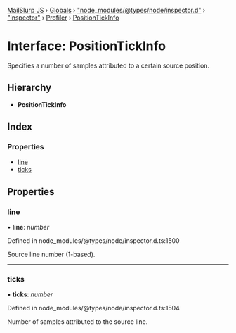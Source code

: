 [MailSlurp JS](../README.md) › [Globals](../globals.md) › ["node_modules/@types/node/inspector.d"](../modules/_node_modules__types_node_inspector_d_.md) › ["inspector"](../modules/_node_modules__types_node_inspector_d_._inspector_.md) › [Profiler](../modules/_node_modules__types_node_inspector_d_._inspector_.profiler.md) › [PositionTickInfo](_node_modules__types_node_inspector_d_._inspector_.profiler.positiontickinfo.md)

# Interface: PositionTickInfo

Specifies a number of samples attributed to a certain source position.

## Hierarchy

* **PositionTickInfo**

## Index

### Properties

* [line](_node_modules__types_node_inspector_d_._inspector_.profiler.positiontickinfo.md#line)
* [ticks](_node_modules__types_node_inspector_d_._inspector_.profiler.positiontickinfo.md#ticks)

## Properties

###  line

• **line**: *number*

Defined in node_modules/@types/node/inspector.d.ts:1500

Source line number (1-based).

___

###  ticks

• **ticks**: *number*

Defined in node_modules/@types/node/inspector.d.ts:1504

Number of samples attributed to the source line.
